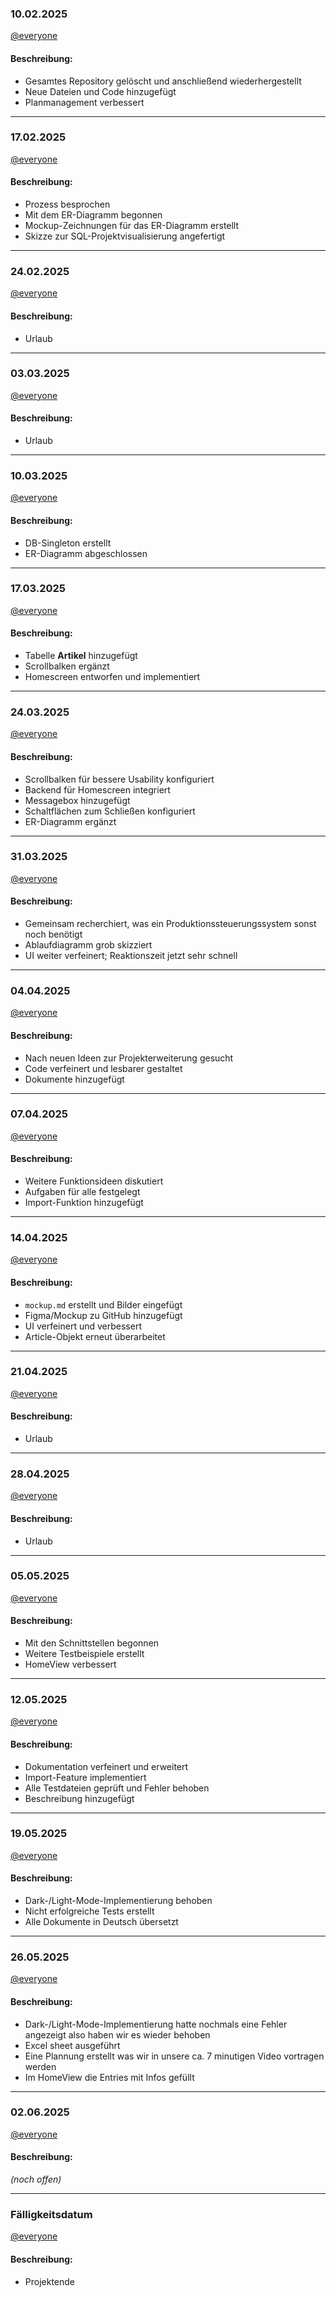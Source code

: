 ### 10.02.2025

[@everyone](https://github.com/kingkushgaming/PSS/blob/main/docs/CONTRIBUTING.md)

#### Beschreibung:

- Gesamtes Repository gelöscht und anschließend wiederhergestellt
- Neue Dateien und Code hinzugefügt
- Planmanagement verbessert

---

### 17.02.2025

[@everyone](https://github.com/kingkushgaming/PSS/blob/main/docs/CONTRIBUTING.md)

#### Beschreibung:

- Prozess besprochen
- Mit dem ER-Diagramm begonnen
- Mockup-Zeichnungen für das ER-Diagramm erstellt
- Skizze zur SQL-Projektvisualisierung angefertigt

---

### 24.02.2025

[@everyone](https://github.com/kingkushgaming/PSS/blob/main/docs/CONTRIBUTING.md)

#### Beschreibung:

- Urlaub

---

### 03.03.2025

[@everyone](https://github.com/kingkushgaming/PSS/blob/main/docs/CONTRIBUTING.md)

#### Beschreibung:

- Urlaub

---

### 10.03.2025

[@everyone](https://github.com/kingkushgaming/PSS/blob/main/docs/CONTRIBUTING.md)

#### Beschreibung:

- DB-Singleton erstellt
- ER-Diagramm abgeschlossen

---

### 17.03.2025

[@everyone](https://github.com/kingkushgaming/PSS/blob/main/docs/CONTRIBUTING.md)

#### Beschreibung:

- Tabelle **Artikel** hinzugefügt
- Scrollbalken ergänzt
- Homescreen entworfen und implementiert

---

### 24.03.2025

[@everyone](https://github.com/kingkushgaming/PSS/blob/main/docs/CONTRIBUTING.md)

#### Beschreibung:

- Scrollbalken für bessere Usability konfiguriert
- Backend für Homescreen integriert
- Messagebox hinzugefügt
- Schaltflächen zum Schließen konfiguriert
- ER-Diagramm ergänzt

---

### 31.03.2025

[@everyone](https://github.com/kingkushgaming/PSS/blob/main/docs/CONTRIBUTING.md)

#### Beschreibung:

- Gemeinsam recherchiert, was ein Produktions­steuerungs­system sonst noch benötigt
- Ablaufdiagramm grob skizziert
- UI weiter verfeinert; Reaktionszeit jetzt sehr schnell

---

### 04.04.2025

[@everyone](https://github.com/kingkushgaming/PSS/blob/main/docs/CONTRIBUTING.md)

#### Beschreibung:

- Nach neuen Ideen zur Projekt­erweiterung gesucht
- Code verfeinert und lesbarer gestaltet
- Dokumente hinzugefügt

---

### 07.04.2025

[@everyone](https://github.com/kingkushgaming/PSS/blob/main/docs/CONTRIBUTING.md)

#### Beschreibung:

- Weitere Funktions­ideen diskutiert
- Aufgaben für alle festgelegt
- Import-Funktion hinzugefügt

---

### 14.04.2025

[@everyone](https://github.com/kingkushgaming/PSS/blob/main/docs/CONTRIBUTING.md)

#### Beschreibung:

- `mockup.md` erstellt und Bilder eingefügt
- Figma/Mockup zu GitHub hinzugefügt
- UI verfeinert und verbessert
- Article-Objekt erneut überarbeitet

---

### 21.04.2025

[@everyone](https://github.com/kingkushgaming/PSS/blob/main/docs/CONTRIBUTING.md)

#### Beschreibung:

- Urlaub

---

### 28.04.2025

[@everyone](https://github.com/kingkushgaming/PSS/blob/main/docs/CONTRIBUTING.md)

#### Beschreibung:

- Urlaub

---

### 05.05.2025

[@everyone](https://github.com/kingkushgaming/PSS/edit/main/docs/CONTRIBUTING.md)

#### Beschreibung:

- Mit den Schnittstellen begonnen
- Weitere Testbeispiele erstellt
- HomeView verbessert

---

### 12.05.2025

[@everyone](https://github.com/kingkushgaming/PSS/edit/main/docs/CONTRIBUTING.md)

#### Beschreibung:

- Dokumentation verfeinert und erweitert
- Import-Feature implementiert
- Alle Testdateien geprüft und Fehler behoben
- Beschreibung hinzugefügt

---

### 19.05.2025

[@everyone](https://github.com/kingkushgaming/PSS/edit/main/docs/CONTRIBUTING.md)

#### Beschreibung:

- Dark-/Light-Mode-Implementierung behoben
- Nicht erfolgreiche Tests erstellt
- Alle Dokumente in Deutsch übersetzt

---

### 26.05.2025

[@everyone](https://github.com/kingkushgaming/PSS/edit/main/docs/CONTRIBUTING.md)

#### Beschreibung:

- Dark-/Light-Mode-Implementierung hatte nochmals eine Fehler angezeigt also haben wir es wieder behoben
- Excel sheet ausgeführt
- Eine Plannung erstellt was wir in unsere ca. 7 minutigen Video vortragen werden
- Im HomeView die Entries mit Infos gefüllt

---

### 02.06.2025

[@everyone](https://github.com/kingkushgaming/PSS/edit/main/docs/CONTRIBUTING.md)

#### Beschreibung:

_(noch offen)_

---

### Fälligkeitsdatum

[@everyone](https://github.com/kingkushgaming/PSS/edit/main/docs/CONTRIBUTING.md)

#### Beschreibung:

- Projektende
